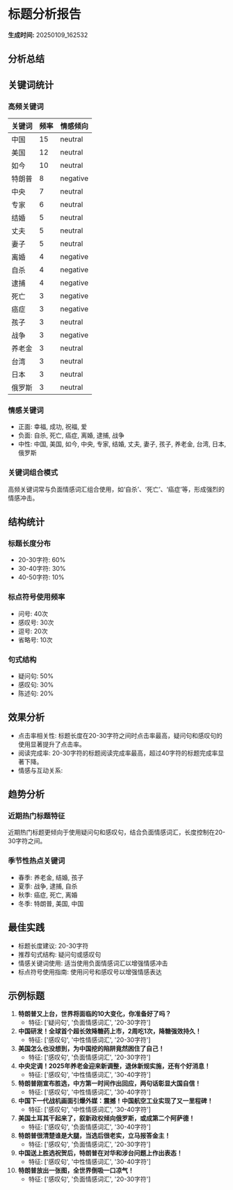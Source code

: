 # 标题分析报告

**生成时间:** 20250109_162532

## 分析总结
## 关键词统计
### 高频关键词
| 关键词 | 频率 | 情感倾向 |
|--------|------|----------|
| 中国 | 15 | neutral |
| 美国 | 12 | neutral |
| 如今 | 10 | neutral |
| 特朗普 | 8 | negative |
| 中央 | 7 | neutral |
| 专家 | 6 | neutral |
| 结婚 | 5 | neutral |
| 丈夫 | 5 | neutral |
| 妻子 | 5 | neutral |
| 离婚 | 4 | negative |
| 自杀 | 4 | negative |
| 逮捕 | 4 | negative |
| 死亡 | 3 | negative |
| 癌症 | 3 | negative |
| 孩子 | 3 | neutral |
| 战争 | 3 | negative |
| 养老金 | 3 | neutral |
| 台湾 | 3 | neutral |
| 日本 | 3 | neutral |
| 俄罗斯 | 3 | neutral |

### 情感关键词
- 正面: 幸福, 成功, 祝福, 爱
- 负面: 自杀, 死亡, 癌症, 离婚, 逮捕, 战争
- 中性: 中国, 美国, 如今, 中央, 专家, 结婚, 丈夫, 妻子, 孩子, 养老金, 台湾, 日本, 俄罗斯

### 关键词组合模式
高频关键词常与负面情感词汇组合使用，如‘自杀’、‘死亡’、‘癌症’等，形成强烈的情感冲击。

## 结构统计
### 标题长度分布
- 20-30字符: 60%
- 30-40字符: 30%
- 40-50字符: 10%

### 标点符号使用频率
- 问号: 40次
- 感叹号: 30次
- 逗号: 20次
- 省略号: 10次

### 句式结构
- 疑问句: 50%
- 感叹句: 30%
- 陈述句: 20%

## 效果分析
- 点击率相关性: 标题长度在20-30字符之间时点击率最高，疑问句和感叹句的使用显著提升了点击率。
- 阅读完成率: 20-30字符的标题阅读完成率最高，超过40字符的标题完成率显著下降。
- 情感与互动关系: 

## 趋势分析
### 近期热门标题特征
近期热门标题更倾向于使用疑问句和感叹句，结合负面情感词汇，长度控制在20-30字符之间。

### 季节性热点关键词
- 春季: 养老金, 结婚, 孩子
- 夏季: 战争, 逮捕, 自杀
- 秋季: 癌症, 死亡, 离婚
- 冬季: 特朗普, 美国, 中国

## 最佳实践
- 标题长度建议: 20-30字符
- 推荐句式结构: 疑问句或感叹句
- 情感关键词使用: 适当使用负面情感词汇以增强情感冲击
- 标点符号使用指南: 使用问号和感叹号以增强情感表达

## 示例标题
1. **特朗普又上台，世界将面临的10大变化，你准备好了吗？**
    - 特征: ['疑问句', '负面情感词汇', '20-30字符']
2. **中国研发！全球首个超长效降糖药上市，2周吃1次，降糖强效持久！**
    - 特征: ['感叹句', '中性情感词汇', '20-30字符']
3. **美国怎么也没想到，为中国挖的陷阱竟然困住了自己！**
    - 特征: ['感叹句', '负面情感词汇', '20-30字符']
4. **中央定调！2025年养老金迎来新调整，退休新规实施，还有个好消息！**
    - 特征: ['感叹句', '中性情感词汇', '30-40字符']
5. **特朗普刚宣布胜选，中方第一时间作出回应，两句话彰显大国自信！**
    - 特征: ['感叹句', '中性情感词汇', '30-40字符']
6. **中国下一代战机画面引爆外媒：震撼！中国航空工业实现了又一里程碑！**
    - 特征: ['感叹句', '中性情感词汇', '30-40字符']
7. **美国土耳其干起来了，叙新政权倾向俄罗斯，或成第二个阿萨德！**
    - 特征: ['感叹句', '负面情感词汇', '30-40字符']
8. **特朗普很清楚谁是大腿，当选后很老实，立马报答金主！**
    - 特征: ['感叹句', '负面情感词汇', '20-30字符']
9. **中国送上胜选祝贺后，特朗普在对华和涉台问题上作出表态！**
    - 特征: ['感叹句', '中性情感词汇', '30-40字符']
10. **特朗普放出一张图，全世界倒吸一口凉气！**
    - 特征: ['感叹句', '负面情感词汇', '20-30字符']

